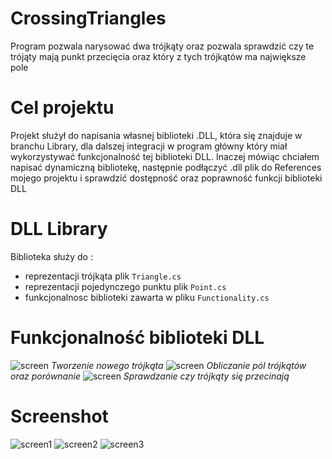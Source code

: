 # CrossingTriangles
Program pozwala narysować dwa trójkąty oraz pozwala sprawdzić czy te trójąty mają punkt przecięcia oraz który z tych trójkątów ma największe pole
# Cel projektu
Projekt służył do napisania własnej biblioteki .DLL, która się znajduje w branchu Library, dla dalszej integracji w program główny który miał wykorzystywać funkcjonalność tej biblioteki DLL. Inaczej mówiąc chciałem napisać dynamiczną bibliotekę, następnie podłączyć .dll plik do References mojego projektu i sprawdzić dostępność oraz poprawność funkcji biblioteki DLL
# DLL Library
Biblioteka służy do :
* reprezentacji trójkąta plik ```Triangle.cs```
* reprezentacji pojedynczego punktu plik ```Point.cs```
* funkcjonalnosc biblioteki zawarta w pliku ```Functionality.cs```

# Funkcjonalność biblioteki DLL 
![screen](https://user-images.githubusercontent.com/19534189/103483743-14b89e80-4df2-11eb-8d1f-290d24571a2a.jpg) *Tworzenie nowego trójkąta* 
![screen](https://user-images.githubusercontent.com/19534189/103483743-14b89e80-4df2-11eb-8d1f-290d24571a2a.jpg) *Obliczanie pól trójkątów oraz porównanie*
![screen](https://user-images.githubusercontent.com/19534189/103483743-14b89e80-4df2-11eb-8d1f-290d24571a2a.jpg) *Sprawdzanie czy trójkąty się przecinają*
# Screenshot
![screen1](https://user-images.githubusercontent.com/19534189/103483349-5431bb80-4def-11eb-97ea-c1678a296e0d.png)
![screen2](https://user-images.githubusercontent.com/19534189/103483350-54ca5200-4def-11eb-94f7-cf310c1f51df.png)
![screen3](https://user-images.githubusercontent.com/19534189/103483351-54ca5200-4def-11eb-9bc1-e4ab1b100280.png)
